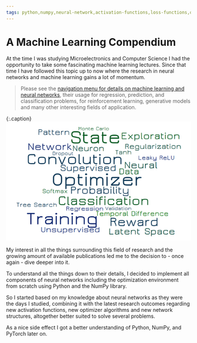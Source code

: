 ```yaml
---
tags: python,numpy,neural-network,activation-functions,loss-functions,optimizer,optimizer-algorithms,derivatives,convolution,pooling,relu,leakyrelu,softmax
---
```


# A Machine Learning Compendium

At the time I was studying Microelectronics and Computer Science I had the opportunity to take some fascinating machine learning lectures.
Since that time I have followed this topic up to now where the research in neural networks and machine learning gains a lot of momentum.

>Please see the <a href="#" class="show-nav-bar">navigation menu for details on machine learning and neural networks</a>, their usage for regression, prediction, and classification problems, for reinforcement learning, generative models and many other interesting fields of application.

{:.caption}
![Machine Learning Word Cloud](assets/images/ml_word_cloud.png)

My interest in all the things surrounding this field of research and the growing amount of available publications led me to the decision to - once again - dive deeper into it.

To understand all the things down to their details, I decided to implement all components of neural networks including the optimization environment from scratch using Python and the NumPy library.

So I started based on my knowledge about neural networks as they were the days I studied, combining it with the latest research outcomes regarding new activation functions, new optimizer algorithms and new network structures, altogether better suited to solve several problems.

As a nice side effect I got a better understanding of Python, NumPy, and PyTorch later on.

